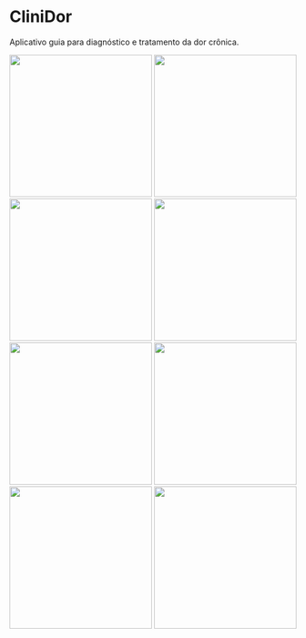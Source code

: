 # CliniDor

Aplicativo guia para diagnóstico e tratamento da dor crônica.

<p float="left">
  <img src="https://github.com/user-attachments/assets/a5d44d27-732b-4441-8a97-51875d2b6e1e" width="250"/>
  <img src="https://github.com/user-attachments/assets/6fea4db4-3443-4e47-b824-feb5ae2a67c7" width="250"/>
  <img src="https://github.com/user-attachments/assets/a49600fd-7cd5-42e0-8165-658198a30e2d" width="250"/>
  <img src="https://github.com/user-attachments/assets/f50d7d31-6f4f-4977-8923-430485546c0c" width="250"/>
  <img src="https://github.com/user-attachments/assets/7f3e5799-ba8b-46cc-ae5b-9e185eeede84" width="250"/>
  <img src="https://github.com/user-attachments/assets/312295ee-b0ac-4455-b854-22ad45a8ad8a" width="250"/>
  <img src="https://github.com/user-attachments/assets/f8e639e9-cdfa-4b86-aac3-04c8bc36d386" width="250"/>
  <img src="https://github.com/user-attachments/assets/5bb10d93-495c-4858-9aeb-94c62a75e6af" width="250"/>
</p>
